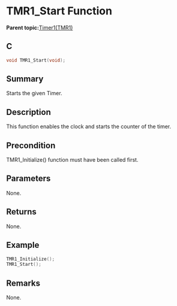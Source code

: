# TMR1\_Start Function

**Parent topic:**[Timer1\(TMR1\)](GUID-FBA83258-F84E-46B4-9CAA-9B5B03A70F0B.md)

## C

```c
void TMR1_Start(void);
```

## Summary

Starts the given Timer.

## Description

This function enables the clock and starts the counter of the timer.

## Precondition

TMR1\_Initialize\(\) function must have been called first.

## Parameters

None.

## Returns

None.

## Example

```c
TMR1_Initialize();
TMR1_Start();
```

## Remarks

None.

